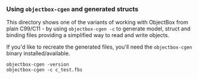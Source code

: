 ### Using `objectbox-cgen` and generated structs
This directory shows one of the variants of working with ObjectBox from plain C99/C11 - by using `objectbox-cgen -c` 
to generate model, struct and binding files providing a simplified way to read and write objects. 

If you'd like to recreate the generated files, you'll need the `objectbox-cgen` binary installed/available.  
```shell script
objectbox-cgen -version
objectbox-cgen -c c_test.fbs
```
